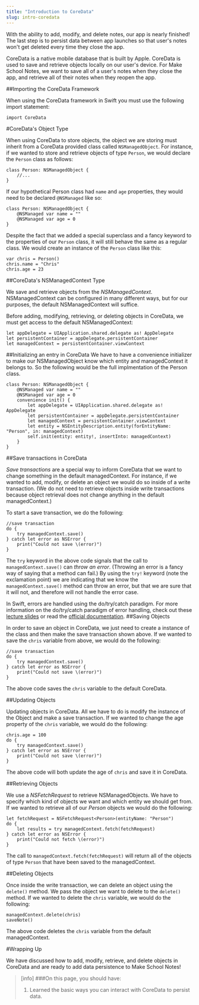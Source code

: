 ```yaml
---
title: "Introduction to CoreData"
slug: intro-coredata
---
```


With the ability to add, modify, and delete notes, our app is nearly finished! The last step is to persist data between app launches so that user's notes won't get deleted every time they close the app.

CoreData is a native mobile database that is built by Apple. CoreData is used to save and retrieve objects locally on our user's device. For Make School Notes, we want to save all of a user's notes when they close the app, and retrieve all of their notes when they reopen the app.

##Importing the CoreData Framework

When using the CoreData framework in Swift you must use the following import statement:

```
import CoreData
```

#CoreData's Object Type

When using CoreData to store objects, the object we are storing must inherit from a CoreData provided class called `NSManagedObject`. For instance, if we wanted to store and retrieve objects of type `Person`, we would declare the `Person` class as follows:

```
class Person: NSManagedObject {
	//...
}
```

If our hypothetical Person class had `name` and `age` properties, they would need to be declared `@NSManaged` like so:

```
class Person: NSManagedObject {
	@NSManaged var name = ""
	@NSManaged var age = 0
}
```

Despite the fact that we added a special superclass and a fancy keyword to the properties of our `Person` class, it will still behave the same as a regular class. We would create an instance of the `Person` class like this:

```
var chris = Person()
chris.name = "Chris"
chris.age = 23
```

##CoreData's NSManagedContext Type

We save and retrieve objects from the *NSManagedContext*. NSManagedContext can be configured in many different ways, but for our purposes, the default NSManagedContext will suffice.

Before adding, modifying, retrieving, or deleting objects in CoreData, we must get access to the default NSManagedContext:

```
let appDelegate = UIApplication.shared.delegate as! AppDelegate
let persistentContainer = appDelegate.persistentContainer
let managedContext = persistentContainer.viewContext
```

##Initializing an entry in CoreData
We have to have a convenience initializer to make our NSManagedObject know which entity and managedContext it belongs to. So the following would be the full implmentation of the Person class.

```
class Person: NSManagedObject {
	@NSManaged var name = ""
	@NSManaged var age = 0
	convenience init() {
		let appDelegate = UIApplication.shared.delegate as! AppDelegate
		let persistentContainer = appDelegate.persistentContainer
		let managedContext = persistentContainer.viewContext
		let entity = NSEntityDescription.entity(forEntityName: "Person", in: managedContext)
		self.init(entity: entity!, insertInto: managedContext)
	}
}
```

##Save transactions in CoreData

*Save transactions* are a special way to inform CoreData that we want to change something in the default managedContext. For instance, if we wanted to add, modify, or delete an object we would do so inside of a write transaction. (We do not need to retrieve objects inside write transactions because object retrieval does not change anything in the default managedContext.)

To start a save transaction, we do the following:

```
//save transaction
do {
	try managedContext.save()
} catch let error as NSError {
	print("Could not save \(error)")
}
```

The `try` keyword in the above code signals that the call to `managedContext.save()` can *throw an error*. (Throwing an error is a fancy way of saying that a method can fail.) By using the `try!` keyword (note the exclamation point) we are indicating that we know the `managedContext.save()` method can throw an error, but that we are sure that it will not, and therefore will not handle the error case.

In Swift, errors are handled using the do/try/catch paradigm. For more information on the do/try/catch paradigm of error handling, check out these [lecture slides](https://www.makeschool.com/tutorials/advanced-ios-development/error-handling-swift) or read the [official documentation](https://developer.apple.com/library/ios/documentation/Swift/Conceptual/Swift_Programming_Language/ErrorHandling.html).
##Saving Objects

In order to save an object in CoreData, we just need to create a instance of the class and then make the save transaction shown above. If we wanted to save the `chris` variable from above, we would do the following:

```
//save transaction
do {
	try managedContext.save()
} catch let error as NSError {
	print("Could not save \(error)")
}
```

The above code saves the `chris` variable to the default CoreData.

##Updating Objects

Updating objects in CoreData. All we have to do is modify the instance of the Object and make a save transaction. If we wanted to change the age property of the `chris` variable, we would do the following:

```
chris.age = 100
do {
	try managedContext.save()
} catch let error as NSError {
	print("Could not save \(error)")
}
```

The above code will both update the age of `chris` and save it in CoreData.

##Retrieving Objects

We use a *NSFetchRequest* to retrieve NSManagedObjects. We have to specify which kind of objects we want and which entity we should get from. If we wanted to retrieve all of our *Person* objects we would do the following:

```
let fetchRequest = NSFetchRequest<Person>(entityName: "Person")
do {
	let results = try managedContext.fetch(fetchRequest)
} catch let error as NSError {
	print("Could not fetch \(error)")
}
```

The call to `managedContext.fetch(fetchRequest)` will return all of the objects of type `Person` that have been saved to the managedContext.

##Deleting Objects

Once inside the write transaction, we can delete an object using the `delete()` method. We pass the object we want to delete to the `delete()` method. If we wanted to delete the `chris` variable, we would do the following:

```
managedContext.delete(chris)
saveNote()
```

The above code deletes the `chris` variable from the default managedContext.

#Wrapping Up

We have discussed how to add, modify, retrieve, and delete objects in CoreData and are ready to add data persistence to Make School Notes!


>[info]
>###On this page, you should have:
>
>1. Learned the basic ways you can interact with CoreData to persist data.
